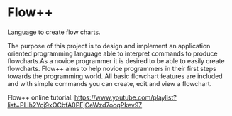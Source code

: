 # Flow++
Language to create flow charts.

The purpose of this project is to design and implement an application oriented programming language able to interpret commands
to produce flowcharts.As a novice programmer it is desired to be able to easily create flowcharts.  Flow++ aims to help novice programmers
in their first steps towards the programming world.  All basic flowchart features are included and with simple commands you can create,
edit and view a flowchart.

Flow++ online tutorial: https://www.youtube.com/playlist?list=PLih2Ycj9xOCbfA0PEjCeWzd7ooqPkev97
